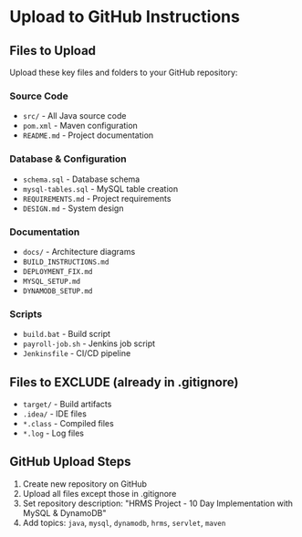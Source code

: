 # Upload to GitHub Instructions

## Files to Upload

Upload these key files and folders to your GitHub repository:

### Source Code
- `src/` - All Java source code
- `pom.xml` - Maven configuration
- `README.md` - Project documentation

### Database & Configuration
- `schema.sql` - Database schema
- `mysql-tables.sql` - MySQL table creation
- `REQUIREMENTS.md` - Project requirements
- `DESIGN.md` - System design

### Documentation
- `docs/` - Architecture diagrams
- `BUILD_INSTRUCTIONS.md`
- `DEPLOYMENT_FIX.md`
- `MYSQL_SETUP.md`
- `DYNAMODB_SETUP.md`

### Scripts
- `build.bat` - Build script
- `payroll-job.sh` - Jenkins job script
- `Jenkinsfile` - CI/CD pipeline

## Files to EXCLUDE (already in .gitignore)
- `target/` - Build artifacts
- `.idea/` - IDE files
- `*.class` - Compiled files
- `*.log` - Log files

## GitHub Upload Steps
1. Create new repository on GitHub
2. Upload all files except those in .gitignore
3. Set repository description: "HRMS Project - 10 Day Implementation with MySQL & DynamoDB"
4. Add topics: `java`, `mysql`, `dynamodb`, `hrms`, `servlet`, `maven`